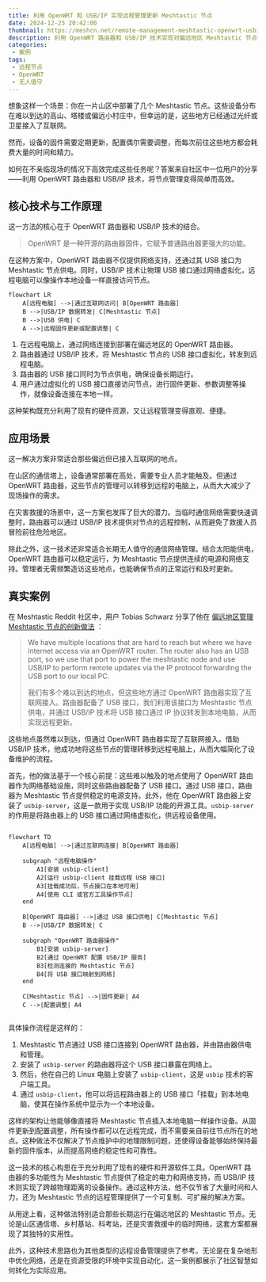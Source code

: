 ```yaml
---
title: 利用 OpenWRT 和 USB/IP 实现远程管理更新 Meshtastic 节点
date: 2024-12-25 20:42:00
thumbnail: https://meshcn.net/remote-management-meshtastic-openwrt-usbip/stephen-phillips-hostreviews-co-uk-tN344soypQM-unsplash.webp
description: 利用 OpenWRT 路由器和 USB/IP 技术实现对偏远地区 Meshtastic 节点的远程管理。通过现有的互联网接入，OpenWRT 路由器为节点提供供电，并通过 USB/IP 将节点接口虚拟化，用户可以在远程轻松完成固件更新和配置调整。该方案特别适合难以触及的偏远地区、应急救援中的通信网络部署以及长期无人值守的节点管理。文章结合详细的流程图和社区实践，展示了这一方法的高效性、可扩展性和实际应用潜力。
categories:
 - 案例
tags:
 - 远程节点
 - OpenWRT
 - 无人值守
---
```


想象这样一个场景：你在一片山区中部署了几个 Meshtastic 节点。这些设备分布在难以到达的高山、塔楼或偏远小村庄中，但幸运的是，这些地方已经通过光纤或卫星接入了互联网。

然而，设备的固件需要定期更新，配置偶尔需要调整，而每次前往这些地方都会耗费大量的时间和精力。

如何在不亲临现场的情况下高效完成这些任务呢？答案来自社区中一位用户的分享——利用 OpenWRT 路由器和 USB/IP 技术，将节点管理变得简单而高效。

## 核心技术与工作原理  

这一方法的核心在于 OpenWRT 路由器和 USB/IP 技术的结合。

> OpenWRT 是一种开源的路由器固件，它赋予普通路由器更强大的功能。

在这种方案中，OpenWRT 路由器不仅提供网络支持，还通过其 USB 接口为 Meshtastic 节点供电。同时，USB/IP 技术让物理 USB 接口通过网络虚拟化，远程电脑可以像操作本地设备一样直接访问节点。

```mermaid
flowchart LR
    A[远程电脑] -->|通过互联网访问| B[OpenWRT 路由器]
    B -->|USB/IP 数据转发| C[Meshtastic 节点]
    B -->|USB 供电| C
    A -->|远程固件更新或配置调整| C
```

1. 在远程电脑上，通过网络连接到部署在偏远地区的 OpenWRT 路由器。
2. 路由器通过 USB/IP 技术，将 Meshtastic 节点的 USB 接口虚拟化，转发到远程电脑。
3. 路由器的 USB 接口同时为节点供电，确保设备长期运行。
4. 用户通过虚拟化的 USB 接口直接访问节点，进行固件更新、参数调整等操作，就像设备连接在本地一样。

这种架构既充分利用了现有的硬件资源，又让远程管理变得直观、便捷。

## 应用场景  

这一解决方案非常适合那些偏远但已接入互联网的地点。

在山区的通信塔上，设备通常部署在高处，需要专业人员才能触及。但通过 OpenWRT 路由器，这些节点的管理可以转移到远程的电脑上，从而大大减少了现场操作的需求。

在灾害救援的场景中，这一方案也发挥了巨大的潜力。当临时通信网络需要快速调整时，路由器可以通过 USB/IP 技术提供对节点的远程控制，从而避免了救援人员冒险前往危险地区。

除此之外，这一技术还非常适合长期无人值守的通信网络管理。结合太阳能供电，OpenWRT 路由器可以稳定运行，为 Meshtastic 节点提供连续的电源和网络支持。管理者无需频繁造访这些地点，也能确保节点的正常运行和及时更新。

## 真实案例  

在 Meshtastic Reddit 社区中，用户 Tobias Schwarz 分享了他在 [偏远地区管理 Meshtastic 节点的创新做法](https://www.reddit.com/r/meshtastic/comments/1b37lfu/remote_management_and_remote_firmware_updates/) ：

> We have multiple locations that are hard to reach but where we have internet access via an OpenWRT router. The router also has an USB port, so we use that port to power the meshtastic node and use USB/IP to perform remote updates via the IP protocol forwarding the USB port to our local PC.
> 
> 我们有多个难以到达的地点，但这些地方通过 OpenWRT 路由器实现了互联网接入。路由器配备了 USB 接口，我们利用该接口为 Meshtastic 节点供电，并通过 USB/IP 技术将 USB 接口通过 IP 协议转发到本地电脑，从而实现远程更新。

这些地点虽然难以到达，但通过 OpenWRT 路由器实现了互联网接入。借助 USB/IP 技术，他成功地将这些节点的管理转移到远程电脑上，从而大幅简化了设备维护的流程。

首先，他的做法基于一个核心前提：这些难以触及的地点使用了 OpenWRT 路由器作为网络基础设施，同时这些路由器配备了 USB 接口。通过 USB 接口，路由器为 Meshtastic 节点提供稳定的电源支持。此外，他在 OpenWRT 路由器上安装了 `usbip-server`，这是一款用于实现 USB/IP 功能的开源工具。`usbip-server` 的作用是将路由器上的 USB 接口通过网络虚拟化，供远程设备使用。

```mermaid

flowchart TD
    A[远程电脑] -->|通过互联网连接| B[OpenWRT 路由器]
    
    subgraph "远程电脑操作"
        A1[安装 usbip-client]
        A2[运行 usbip-client 挂载远程 USB 接口]
        A3[挂载成功后，节点接口在本地可用]
        A4[使用 CLI 或官方工具操作节点]
    end
    
    B[OpenWRT 路由器] -->|通过 USB 接口供电| C[Meshtastic 节点]
    B -->|USB/IP 数据转发| C
    
    subgraph "OpenWRT 路由器操作"
        B1[安装 usbip-server]
        B2[通过 OpenWRT 配置 USB/IP 服务]
        B3[检测连接的 Meshtastic 节点]
        B4[将 USB 接口映射到网络]
    end
    
    C[Meshtastic 节点] -->|固件更新| A4
    C -->|配置调整| A4


```

具体操作流程是这样的：
1. Meshtastic 节点通过 USB 接口连接到 OpenWRT 路由器，并由路由器供电和管理。
2. 安装了 `usbip-server` 的路由器将这个 USB 接口暴露在网络上。
3. 然后，他在自己的 Linux 电脑上安装了 `usbip-client`，这是 `usbip` 技术的客户端工具。
4. 通过 `usbip-client`，他可以将远程路由器上的 USB 接口「挂载」到本地电脑，使其在操作系统中显示为一个本地设备。

这样的架构让他能够像直接将 Meshtastic 节点插入本地电脑一样操作设备。从固件更新到配置调整，所有操作都可以在远程完成，而不需要亲自前往节点所在的地点。这种做法不仅解决了节点维护中的地理限制问题，还使得设备能够始终保持最新的固件版本，从而提高网络的稳定性和可靠性。

这一技术的核心构思在于充分利用了现有的硬件和开源软件工具。OpenWRT 路由器的多功能性为 Meshtastic 节点提供了稳定的电力和网络支持，而 USB/IP 技术则实现了跨越物理距离的设备操作。通过这种方法，他不仅节省了大量时间和人力，还为 Meshtastic 节点的远程管理提供了一个可复制、可扩展的解决方案。

从用途上看，这种做法特别适合那些长期运行在偏远地区的 Meshtastic 节点。无论是山区通信塔、乡村基站、科考站，还是灾害救援中的临时网络，这套方案都展现了其独特的实用性。

此外，这种技术思路也为其他类型的远程设备管理提供了参考。无论是在复杂地形中优化网络，还是在资源受限的环境中实现自动化，这一案例都展示了社区智慧如何转化为实际应用。